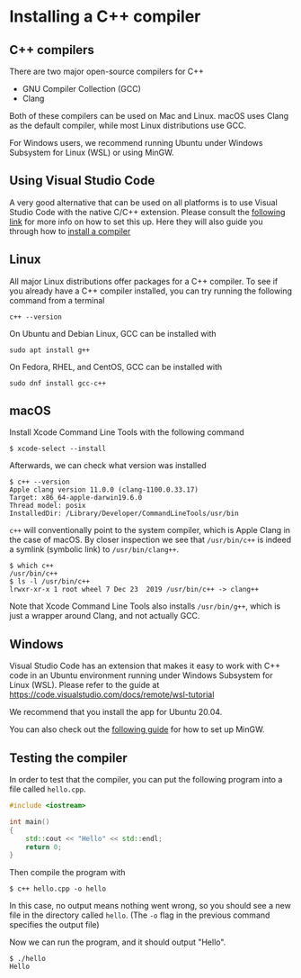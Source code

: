 # Installing a C++ compiler

## C++ compilers
There are two major open-source compilers for C++
* GNU Compiler Collection (GCC)
* Clang

Both of these compilers can be used on Mac and Linux. macOS uses Clang as the default compiler, while most Linux distributions use GCC.

For Windows users, we recommend running Ubuntu under Windows Subsystem for Linux (WSL) or using MinGW.

## Using Visual Studio Code
A very good alternative that can be used on all platforms is to use Visual Studio Code with the native C/C++ extension. Please consult the [following link](https://code.visualstudio.com/docs/languages/cpp) for more info on how to set this up. Here they will also guide you through how to [install a compiler](https://code.visualstudio.com/docs/languages/cpp#_install-a-compiler)

## Linux
All major Linux distributions offer packages for a C++ compiler. To see if you already have a C++ compiler installed, you can try running the following command from a terminal
```
c++ --version
```

On Ubuntu and Debian Linux, GCC can be installed with
```
sudo apt install g++
```

On Fedora, RHEL, and CentOS, GCC can be installed with
```
sudo dnf install gcc-c++
```

## macOS
Install Xcode Command Line Tools with the following command
```
$ xcode-select --install
```
Afterwards, we can check what version was installed
```
$ c++ --version
Apple clang version 11.0.0 (clang-1100.0.33.17)
Target: x86_64-apple-darwin19.6.0
Thread model: posix
InstalledDir: /Library/Developer/CommandLineTools/usr/bin
```

`c++` will conventionally point to the system compiler, which is Apple Clang in the case of macOS. By closer inspection we see that `/usr/bin/c++` is indeed a symlink (symbolic link) to `/usr/bin/clang++`.
```
$ which c++
/usr/bin/c++
$ ls -l /usr/bin/c++
lrwxr-xr-x 1 root wheel 7 Dec 23  2019 /usr/bin/c++ -> clang++
```
Note that Xcode Command Line Tools also installs `/usr/bin/g++`, which is just a wrapper around Clang, and not actually GCC.

## Windows
Visual Studio Code has an extension that makes it easy to work with C++ code in an Ubuntu environment running under Windows Subsystem for Linux (WSL). Please refer to the guide at https://code.visualstudio.com/docs/remote/wsl-tutorial

We recommend that you install the app for Ubuntu 20.04.

You can also check out the [following guide](https://code.visualstudio.com/docs/languages/cpp#_example-install-mingwx64) for how to set up MinGW.

## Testing the compiler
In order to test that the compiler, you can put the following program into a file called `hello.cpp`.
```cpp
#include <iostream>

int main()
{
    std::cout << "Hello" << std::endl;
    return 0;
}
```

Then compile the program with
```
$ c++ hello.cpp -o hello
```
In this case, no output means nothing went wrong, so you should see a new file in the directory called `hello`. (The `-o` flag in the previous command specifies the output file)

Now we can run the program, and it should output "Hello".
```
$ ./hello
Hello
```

